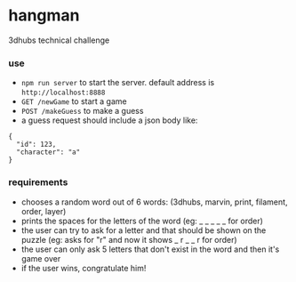 # hangman
3dhubs technical challenge

### use
* `npm run server` to start the server. default address is `http://localhost:8888`
* `GET /newGame` to start a game
* `POST /makeGuess` to make a guess
* a guess request should include a json body like:
```
{
  "id": 123,
  "character": "a"
}
```

### requirements
* chooses a random word out of 6 words: (3dhubs, marvin, print, filament, order, layer)
* prints the spaces for the letters of the word (eg: ​_ _ _​ _ _ for order)
* the user can try to ask for a letter and that should be shown on the puzzle (eg: asks for "r" and now it shows ​_ r _​ _ r for order)
* the user can only ask 5 letters that don't exist in the word and then it's game over
* if the user wins, congratulate him!
